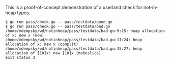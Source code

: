 This is a proof-of-concept demonstration of a userland check for
not-in-heap types.

```
$ go run pass/check.go -- pass/testdata/good.go
$ go run pass/check.go -- pass/testdata/bad.go
/home/mdempsky/wd/notinheap/pass/testdata/bad.go:9:25: heap allocation of x: new x (new)
/home/mdempsky/wd/notinheap/pass/testdata/bad.go:11:24: heap allocation of x: new x (complit)
/home/mdempsky/wd/notinheap/pass/testdata/bad.go:15:27: heap allocation of [10]x: new [10]x (makeslice)
exit status 3
```
